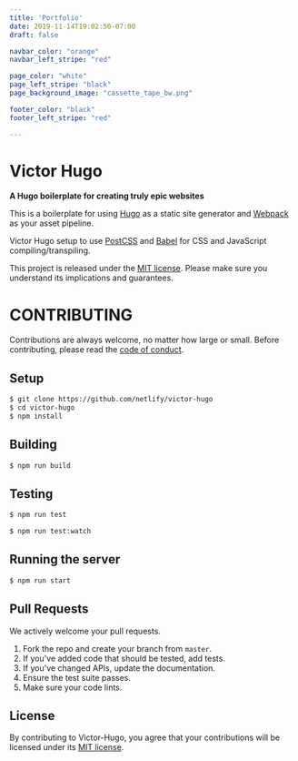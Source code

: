 ```yaml
---
title: 'Portfolio'
date: 2019-11-14T19:02:50-07:00
draft: false

navbar_color: "orange"
navbar_left_stripe: "red"

page_color: "white"
page_left_stripe: "black"
page_background_image: "cassette_tape_bw.png"

footer_color: "black"
footer_left_stripe: "red"

---
```


# Victor Hugo

**A Hugo boilerplate for creating truly epic websites**

This is a boilerplate for using [Hugo](https://gohugo.io/) as a static site generator and [Webpack](https://webpack.js.org/) as your asset pipeline.

Victor Hugo setup to use [PostCSS](http://postcss.org/) and [Babel](https://babeljs.io/) for CSS and JavaScript compiling/transpiling.

This project is released under the [MIT license](LICENSE). Please make sure you understand its implications and guarantees.


# CONTRIBUTING

Contributions are always welcome, no matter how large or small. Before contributing,
please read the [code of conduct](CODE_OF_CONDUCT.md).

## Setup

```sh
$ git clone https://github.com/netlify/victor-hugo
$ cd victor-hugo
$ npm install
```

## Building

```sh
$ npm run build
```

## Testing

```sh
$ npm run test
```

```sh
$ npm run test:watch
```

## Running the server

```sh
$ npm run start
```

## Pull Requests

We actively welcome your pull requests.

1. Fork the repo and create your branch from `master`.
2. If you've added code that should be tested, add tests.
3. If you've changed APIs, update the documentation.
4. Ensure the test suite passes.
5. Make sure your code lints.

## License

By contributing to Victor-Hugo, you agree that your contributions will be licensed
under its [MIT license](LICENSE).
